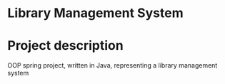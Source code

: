 # Library Management System 
# Project description
OOP spring project, written in Java, representing a library management system 
